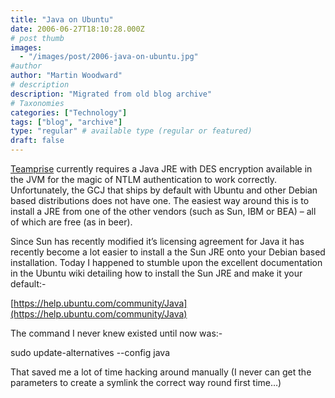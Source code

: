 ```yaml
---
title: "Java on Ubuntu"
date: 2006-06-27T18:10:28.000Z
# post thumb
images:
  - "/images/post/2006-java-on-ubuntu.jpg"
#author
author: "Martin Woodward"
# description
description: "Migrated from old blog archive"
# Taxonomies
categories: ["Technology"]
tags: ["blog", "archive"]
type: "regular" # available type (regular or featured)
draft: false
---
```


[Teamprise](http://www.teamprise.com/) currently requires a Java JRE with DES encryption available in the JVM for the magic of NTLM authentication to work correctly.  Unfortunately, the GCJ that ships by default with Ubuntu and other Debian based distributions does not have one.  The easiest way around this is to install a JRE from one of the other vendors (such as Sun, IBM or BEA) – all of which are free (as in beer).

Since Sun has recently modified it’s licensing agreement for Java it has recently become a lot easier to install a the Sun JRE onto your Debian based installation.  Today I happened to stumble upon the excellent documentation in the Ubuntu wiki detailing how to install the Sun JRE and make it your default:-

[https://help.ubuntu.com/community/Java](https://help.ubuntu.com/community/Java)

The command I never knew existed until now was:-

sudo update-alternatives --config java

That saved me a lot of time hacking around manually (I never can get the parameters to create a symlink the correct way round first time…)